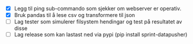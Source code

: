 - [x] Legg til ping sub-commando som sjekker om webserver er operativ.
- [x] Bruk pandas til å lese csv og transformere til json
- [ ] Lag tester som simulerer filsystem hendingar og test på resultatet av disse
- [ ] Lag release som kan lastast ned via pypi (pip install sprint-datapusher)
